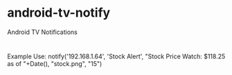 # android-tv-notify
Android TV Notifications


# 

Example Use:
notify('192.168.1.64', 'Stock Alert', "Stock Price Watch: $118.25 as of "+Date(), "stock.png", "15")
